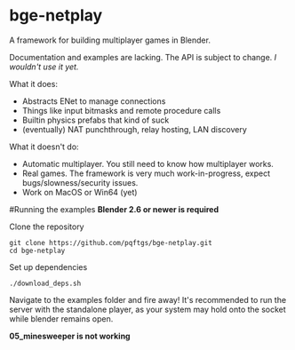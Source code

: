 # bge-netplay
A framework for building multiplayer games in Blender.

Documentation and examples are lacking.  The API is subject to change.  *I wouldn't use it yet.*

What it does:
- Abstracts ENet to manage connections
- Things like input bitmasks and remote procedure calls
- Builtin physics prefabs that kind of suck
- (eventually) NAT punchthrough, relay hosting, LAN discovery

What it doesn't do:
- Automatic multiplayer.  You still need to know how multiplayer works.
- Real games.  The framework is very much work-in-progress, expect bugs/slowness/security issues.
- Work on MacOS or Win64 (yet)


#Running the examples
**Blender 2.6 or newer is required**

Clone the repository
```
git clone https://github.com/pqftgs/bge-netplay.git
cd bge-netplay
```
Set up dependencies
```
./download_deps.sh
```
Navigate to the examples folder and fire away!  It's recommended to run the server with the standalone player, as your system may hold onto the socket while blender remains open.

**05_minesweeper is not working**
